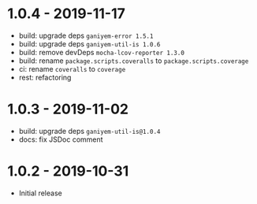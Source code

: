# 1.0.4 - 2019-11-17

- build: upgrade deps `ganiyem-error 1.5.1`
- build: upgrade deps `ganiyem-util-is 1.0.6`
- build: remove devDeps `mocha-lcov-reporter 1.3.0`
- build: rename `package.scripts.coveralls` to `package.scripts.coverage`
- ci: rename `coveralls` to `coverage`
- rest: refactoring

# 1.0.3 - 2019-11-02

- build: upgrade deps `ganiyem-util-is@1.0.4`
- docs: fix JSDoc comment

# 1.0.2 - 2019-10-31

- Initial release